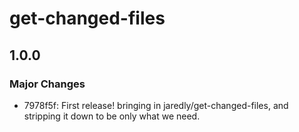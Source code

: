 # get-changed-files

## 1.0.0

### Major Changes

-   7978f5f: First release! bringing in jaredly/get-changed-files, and stripping it down to be only what we need.
